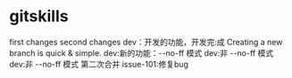 # gitskills
first changes
second changes
dev：开发的功能，开发完:成
Creating a new branch is quick & simple.
dev:新的功能：--no-ff 模式
dev:非 --no-ff 模式
dev:非 --no-ff 模式 第二次合并
issue-101:修复bug
